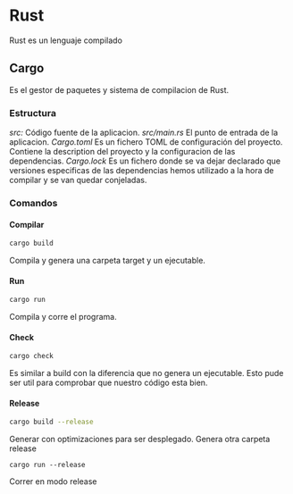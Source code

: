 # Rust

Rust es un lenguaje compilado

## Cargo

Es el gestor de paquetes y sistema de compilacion de Rust.

### Estructura

*src:* Código fuente de la aplicacion.
*src/main.rs* El punto de entrada de la aplicacion.
*Cargo.toml* Es un fichero TOML de configuración del proyecto. Contiene la description del proyecto y la configuracion de las dependencias.
*Cargo.lock* Es un fichero donde se va dejar declarado que versiones especificas de las dependencias hemos utilizado a la hora de compilar y se van quedar conjeladas.

### Comandos

#### Compilar

```bash
cargo build
```

Compila y genera una carpeta target y un ejecutable.

#### Run

```bash
cargo run
```

Compila y corre el programa.


#### Check


```bash
cargo check
```

Es similar a build con la diferencia que no genera un ejecutable. Esto pude ser util para comprobar que nuestro código esta bien.

#### Release

```bash
cargo build --release
```

Generar con optimizaciones para ser desplegado. Genera otra carpeta release

```
cargo run --release
```

Correr en modo release